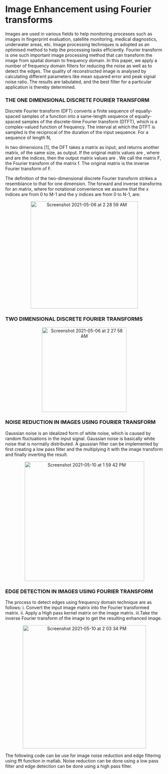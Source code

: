 # Image Enhancement using Fourier transforms

Images are used in various fields to help monitoring processes such as images in fingerprint evaluation, satellite monitoring, medical diagnostics, underwater areas, etc. Image processing techniques is adopted as an optimised method to help the processing tasks efficiently. Fourier transform is one such important image processing method that can transform the image from spatial domain to frequency domain. In this paper, we apply a number of frequency domain filters for reducing the noise as well as to detect the edges. The quality of reconstructed image is analysed by calculating different parameters like mean squared error and peak signal noise ratio. The results are tabulated, and the best filter for a particular application is thereby determined.


###  THE ONE DIMENSIONAL DISCRETE FOURIER TRANSFORM
Discrete Fourier transform (DFT) converts a finite sequence of equally-spaced samples of a function into a same-length sequence of equally-spaced samples of the discrete-time Fourier transform (DTFT), which is a complex-valued function of frequency. The interval at which the DTFT is sampled is the reciprocal of the duration of the input sequence.
For a sequence of length N,

In two dimensions [1], the DFT takes a matrix as input, and returns another matrix, of the same size, as output. If the original matrix values are , where and are the indices, then the output matrix values are . We call the matrix F, the Fourier transform of the matrix f. The original matrix is the inverse Fourier transform of F.

The definition of the two-dimensional discrete Fourier transform strikes a resemblance to that for one dimension.
The forward and inverse transforms for an matrix, where for notational convenience we assume that the x indices are from 0 to M-1 and the y indices are from 0 to N-1, are:
<p align="center">
<img width="342" alt="Screenshot 2021-05-06 at 2 28 59 AM" src="https://user-images.githubusercontent.com/52974732/117208497-d1f3eb00-ae12-11eb-9b74-5c3ab18b2a93.png">


###  TWO DIMENSIONAL DISCRETE FOURIER TRANSFORMS

<p align="center">
<img width="270" alt="Screenshot 2021-05-06 at 2 27 58 AM" src="https://user-images.githubusercontent.com/52974732/117208372-ae30a500-ae12-11eb-96de-b159fcebb333.png">
 </p>
 
 
###  NOISE REDUCTION IN IMAGES USING FOURIER TRANSFORM

Gaussian noise is an idealized form of white noise, which is caused by random fluctuations in the input signal. Gaussian noise is basically white noise that is normally distributed. A gaussian filter can be implemented by first creating a low pass filter and the multiplying it with the image transform and finally inverting the result.

<p align="center">
<img width="381" alt="Screenshot 2021-05-10 at 1 59 42 PM" src="https://user-images.githubusercontent.com/52974732/117629635-fbf13880-b197-11eb-8ef0-2aea5b7c8004.png">
</p>

### EDGE DETECTION IN IMAGES USING FOURIER TRANSFORM

The process to detect edges using frequency domain technique are as follows:
i. Convert the input image matrix into the Fourier transformed matrix.
ii. Apply a High pass kernel matrix on the image matrix. 
iii.Take the inverse Fourier transform of the image to get the resulting enhanced image.

<p align="center">
<img width="393" alt="Screenshot 2021-05-10 at 2 03 34 PM" src="https://user-images.githubusercontent.com/52974732/117630155-88036000-b198-11eb-8b7f-d93b128a66fc.png">
</p>

The following code can be use for image noise reduction and edge filtering using fft function in matlab.
Noise reduction can be done using a low pass filter and edge detection can be done using a high pass filter.
